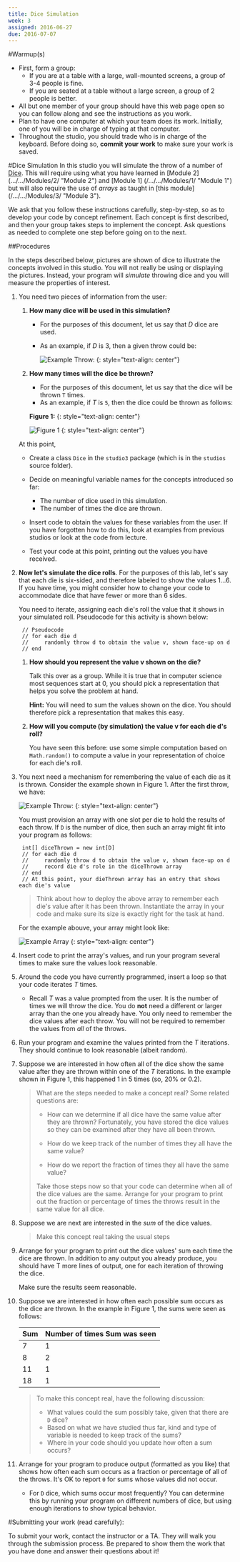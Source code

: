 ```yaml
---
title: Dice Simulation
week: 3
assigned: 2016-06-27
due: 2016-07-07
---
```


#Warmup(s)

* First, form a group:
  * If you are at a table with a large, wall-mounted screens, a group of 3-4 people is fine.
  * If you are seated at a table without a large screen, a group of 2 people is better.
* All but one member of your group should have this web page open so you can follow along and see the instructions as you work.
* Plan to have one computer at which your team does its work. Initially, one of you will be in charge of typing at that computer.
* Throughout the studio, you should trade who is in charge of the keyboard. Before doing so, **commit your work** to make sure your work is saved.

#Dice Simulation
In this studio you will simulate the throw of a number of [Dice](https://en.wikipedia.org/wiki/Dice "Dice Wiki"). This will require using what you have learned in [Module 2] (.../.../Modules/2/ "Module 2") and [Module 1] (/.../.../Modules/1/ "Module 1") but will also require the use of *arrays* as taught in [this module] (/.../.../Modules/3/ "Module 3").

We ask that you follow these instructions carefully, step-by-step, so as to develop your code by concept refinement. Each concept is first described, and then your group takes steps to implement the concept.
Ask questions as needed to complete one step before going on to the next.

##Procedures

In the steps described below, pictures are shown of dice to illustrate the concepts involved in this studio. You will not really be using or displaying the pictures. Instead, your program will *simulate* throwing dice and you will measure the properties of interest.

1. You need two pieces of information from the user:

	1. **How many dice will be used in this simulation?**

		* For the purposes of this document, let us say that *D* dice are used.
		* As an example, if *D* is 3, then a given throw could be:

			![Example Throw:](../../../assignments/353.png)
			{: style="text-align: center"}

	2. **How many times will the dice be thrown?**

		* For the purposes of this document, let us say that the dice will be thrown `T` times.
		* As an example, if *T* is `5`, then the dice could be thrown as follows:

		**Figure 1:**
		{: style="text-align: center"}

		![Figure 1](../../../assignments/DieGrid.png)
		{: style="text-align: center"}

	At this point,

	* Create a class `Dice` in the `studio3` package (which is in the `studios` source folder).
	* Decide on meaningful variable names for the concepts introduced so far:

		* The number of dice used in this simulation.
		* The number of times the dice are thrown.

	* Insert code to obtain the values for these variables from the user.  If you have forgotten how to do this, look at examples from previous studios or look at the code from lecture.
	* Test your code at this point, printing out the values you have received.

2. **Now let's simulate the dice rolls**.  For the purposes of this lab, let's say that each die is six-sided, and therefore labeled to show the values 1…6. If you have time, you might consider how to change your code to accommodate dice that have fewer or more than 6 sides.

	You need to iterate, assigning each die's roll the value that it shows in your simulated roll. Pseudocode for this activity is shown below:


		// Pseudocode
		// for each die d
		//     randomly throw d to obtain the value v, shown face-up on d
		// end  

	1. **How should you represent the value v shown on the die?**

		Talk this over as a group. While it is true that in computer science most sequences start at 0, you should pick a representation that helps you solve the problem at hand.

		**Hint:** You will need to sum the values shown on the dice. You should therefore pick a representation that makes this easy.

	2. **How will you compute (by simulation) the value v for each die d's roll?**

		You have seen this before: use some simple computation based on `Math.random()` to compute a value in your representation of choice for each die's roll.

3. You next need a mechanism for remembering the value of each die as it is thrown.
Consider the example shown in Figure 1. After the first throw, we have:

	![Example Throw:](../../../assignments/353.png)
	{: style="text-align: center"}

	You must provision an array with one slot per die to hold the results of each throw. If `D` is the number of dice, then such an array might fit into your program as follows:

		int[] diceThrown = new int[D]
		// for each die d
		//     randomly throw d to obtain the value v, shown face-up on d
		//     record die d's role in the diceThrown array
		// end
		// At this point, your dieThrown array has an entry that shows each die's value
	
	> Think about how to deploy the above array to remember each die's value after it has been thrown. Instantiate the array in your code and make sure its size is exactly right for the task at hand.

	For the example abouve, your array might look like:

    ![Example Array](../../../studios/dieTable.png)
	{: style="text-align: center"}

4. Insert code to print the array's values, and run your program several times to make sure the values look reasonable.


5. Around the code you have currently programmed, insert a loop so that your code iterates *T* times.

	
	* Recall *T* was a value prompted from the user. It is the number of times we will throw the dice.
	You do **not** need a different or larger array than the one you already have. You only need to remember the dice values after each throw. You will not be required to remember the values from *all* of the throws.

6. Run your program and examine the values printed from the *T* iterations. They should continue to look reasonable (albeit random).

7. Suppose we are interested in how often all of the dice show the same value after they are thrown within one of the *T* iterations. In the example shown in Figure 1, this happened 1 in 5 times (so, 20% or 0.2).

	> What are the steps needed to make a concept real? Some related questions are:
	>
	> * How can we determine if all dice have the same value after they are thrown? Fortunately, you have stored the dice values so they can be examined after they have all been thrown.
	>
	> * How do we keep track of the number of times they all have the same value?
	>
	> * How do we report the fraction of times they all have the same value?
	>  
	> Take those steps now so that your code can determine when all of the dice values are the same. Arrange for your program to print out the fraction or percentage of times the throws result in the same value for all dice.


8. Suppose we are next are interested in the *sum* of the dice values.

	> Make this concept real taking the usual steps

9. Arrange for your program to print out the dice values' sum each time the dice are thrown. In addition to any output you already produce, you should have T more lines of output, one for each iteration of throwing the dice.

	Make sure the results seem reasonable.

10. Suppose we are interested in how often each possible sum occurs as the dice are thrown. In the example in Figure 1, the sums were seen as follows:

    | Sum | Number of times Sum was seen |
    | --- | ---------------------------- |
    | 7   | 1                            |
    | 8   | 2                            |
    | 11  | 1                            |
    | 18  | 1                            |

	> To make this concept real, have the following discussion:
	> * What values could the sum possibly take, given that there are `D` dice?
	> * Based on what we have studied thus far, kind and type of variable is needed to keep track of the sums?
	> * Where in your code should you update how often a sum occurs?

11. Arrange for your program to produce output (formatted as you like) that shows how often each sum occurs as a fraction or percentage of all of the throws. It's OK to report `0` for sums whose values did not occur.

	* For `D` dice, which sums occur most frequently? You can determine this by running your program on different numbers of dice, but using enough iterations to show typical behavior.

#Submitting your work (read carefully):

To submit your work, contact the instructor or a TA. They will walk you through the submission process. Be prepared to show them the work that you have done and answer their questions about it!

